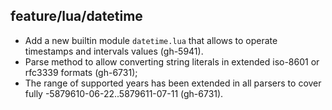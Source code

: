 ## feature/lua/datetime

 * Add a new builtin module `datetime.lua` that allows to operate
   timestamps and intervals values (gh-5941).
 * Parse method to allow converting string literals in extended iso-8601
   or rfc3339 formats (gh-6731);
 * The range of supported years has been extended in all parsers to cover
   fully -5879610-06-22..5879611-07-11 (gh-6731).
